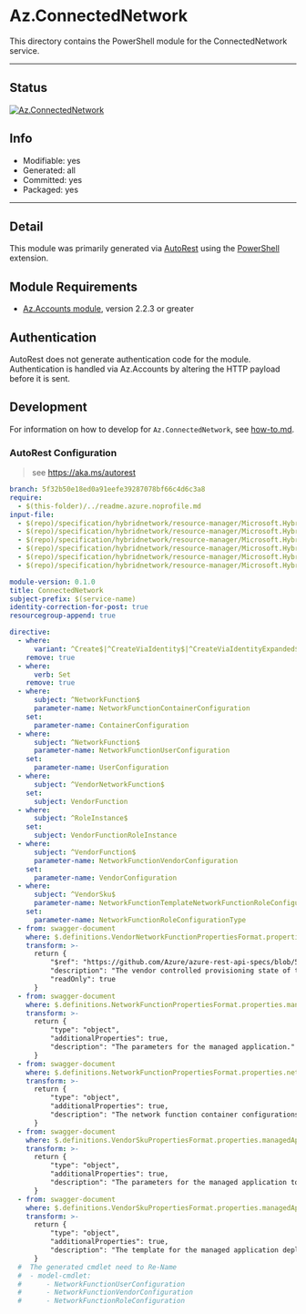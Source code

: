 <!-- region Generated -->
# Az.ConnectedNetwork
This directory contains the PowerShell module for the ConnectedNetwork service.

---
## Status
[![Az.ConnectedNetwork](https://img.shields.io/powershellgallery/v/Az.ConnectedNetwork.svg?style=flat-square&label=Az.ConnectedNetwork "Az.ConnectedNetwork")](https://www.powershellgallery.com/packages/Az.ConnectedNetwork/)

## Info
- Modifiable: yes
- Generated: all
- Committed: yes
- Packaged: yes

---
## Detail
This module was primarily generated via [AutoRest](https://github.com/Azure/autorest) using the [PowerShell](https://github.com/Azure/autorest.powershell) extension.

## Module Requirements
- [Az.Accounts module](https://www.powershellgallery.com/packages/Az.Accounts/), version 2.2.3 or greater

## Authentication
AutoRest does not generate authentication code for the module. Authentication is handled via Az.Accounts by altering the HTTP payload before it is sent.

## Development
For information on how to develop for `Az.ConnectedNetwork`, see [how-to.md](how-to.md).
<!-- endregion -->

### AutoRest Configuration
> see https://aka.ms/autorest

``` yaml
branch: 5f32b50e18ed0a91eefe39287078bf66c4d6c3a8
require:
  - $(this-folder)/../readme.azure.noprofile.md
input-file:
  - $(repo)/specification/hybridnetwork/resource-manager/Microsoft.HybridNetwork/stable/2021-05-01/common.json
  - $(repo)/specification/hybridnetwork/resource-manager/Microsoft.HybridNetwork/stable/2021-05-01/networkFunction.json
  - $(repo)/specification/hybridnetwork/resource-manager/Microsoft.HybridNetwork/stable/2021-05-01/vendor.json
  - $(repo)/specification/hybridnetwork/resource-manager/Microsoft.HybridNetwork/stable/2021-05-01/device.json
  - $(repo)/specification/hybridnetwork/resource-manager/Microsoft.HybridNetwork/stable/2021-05-01/networkFunctionVendor.json
  - $(repo)/specification/hybridnetwork/resource-manager/Microsoft.HybridNetwork/stable/2021-05-01/vendorNetworkFunction.json

module-version: 0.1.0
title: ConnectedNetwork
subject-prefix: $(service-name)
identity-correction-for-post: true
resourcegroup-append: true

directive:
  - where:
      variant: ^Create$|^CreateViaIdentity$|^CreateViaIdentityExpanded$|^Update$|^UpdateViaIdentity$
    remove: true
  - where:
      verb: Set
    remove: true
  - where:
      subject: ^NetworkFunction$
      parameter-name: NetworkFunctionContainerConfiguration
    set:
      parameter-name: ContainerConfiguration
  - where:
      subject: ^NetworkFunction$
      parameter-name: NetworkFunctionUserConfiguration
    set:
      parameter-name: UserConfiguration
  - where:
      subject: ^VendorNetworkFunction$
    set:
      subject: VendorFunction
  - where:
      subject: ^RoleInstance$
    set:
      subject: VendorFunctionRoleInstance
  - where:
      subject: ^VendorFunction$
      parameter-name: NetworkFunctionVendorConfiguration
    set:
      parameter-name: VendorConfiguration
  - where:
      subject: ^VendorSku$
      parameter-name: NetworkFunctionTemplateNetworkFunctionRoleConfiguration
    set:
      parameter-name: NetworkFunctionRoleConfigurationType
  - from: swagger-document 
    where: $.definitions.VendorNetworkFunctionPropertiesFormat.properties.vendorProvisioningState
    transform: >-
      return {
          "$ref": "https://github.com/Azure/azure-rest-api-specs/blob/5f32b50e18ed0a91eefe39287078bf66c4d6c3a8/specification/hybridnetwork/resource-manager/Microsoft.HybridNetwork/stable/2021-05-01/common.json#/definitions/VendorProvisioningState",
          "description": "The vendor controlled provisioning state of the vendor network function.",
          "readOnly": true
      }
  - from: swagger-document 
    where: $.definitions.NetworkFunctionPropertiesFormat.properties.managedApplicationParameters
    transform: >-
      return {
          "type": "object",
          "additionalProperties": true,
          "description": "The parameters for the managed application."
      }
  - from: swagger-document 
    where: $.definitions.NetworkFunctionPropertiesFormat.properties.networkFunctionContainerConfigurations
    transform: >-
      return {
          "type": "object",
          "additionalProperties": true,
          "description": "The network function container configurations from the user."
      }
  - from: swagger-document 
    where: $.definitions.VendorSkuPropertiesFormat.properties.managedApplicationParameters
    transform: >-
      return {
          "type": "object",
          "additionalProperties": true,
          "description": "The parameters for the managed application to be supplied by the vendor."
      }
  - from: swagger-document 
    where: $.definitions.VendorSkuPropertiesFormat.properties.managedApplicationTemplate
    transform: >-
      return {
          "type": "object",
          "additionalProperties": true,
          "description": "The template for the managed application deployment."
      }
  #  The generated cmdlet need to Re-Name 
  #  - model-cmdlet:
  #      - NetworkFunctionUserConfiguration
  #      - NetworkFunctionVendorConfiguration
  #      - NetworkFunctionRoleConfiguration
```
